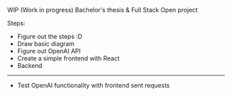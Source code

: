 WIP (Work in progress)
Bachelor's thesis & Full Stack Open project

Steps:
- Figure out the steps :D
- Draw basic diagram
- Figure out OpenAI API
- Create a simple frontend with React
- Backend

---------------------------------------
- Test OpenAI functionality with frontend sent requests